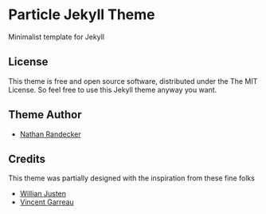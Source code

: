 # Particle Jekyll Theme

Minimalist template for Jekyll

## License

This theme is free and open source software, distributed under the The MIT License. So feel free to use this Jekyll theme anyway you want.

## Theme Author 

- [Nathan Randecker](https://github.com/nrandecker/particle)

## Credits

This theme was partially designed with the inspiration from these fine folks
- [Willian Justen](https://github.com/willianjusten/will-jekyll-template)
- [Vincent Garreau](https://github.com/VincentGarreau/particles.js/)
